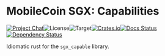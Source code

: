 # MobileCoin SGX: Capabilities

[![Project Chat][chat-image]][chat-link]<!--
-->![License][license-image]<!--
-->![Target][target-image]<!--
-->[![Crates.io][crate-image]][crate-link]<!--
-->[![Docs Status][docs-image]][docs-link]<!--
-->[![Dependency Status][deps-image]][deps-link]

Idiomatic rust for the `sgx_capable` library.

[chat-image]: https://img.shields.io/discord/844353360348971068?style=flat-square
[chat-link]: https://mobilecoin.chat
[license-image]: https://img.shields.io/crates/l/mc-sgx-capable?style=flat-square
[target-image]: https://img.shields.io/badge/target-x86__64-blue?style=flat-square
[crate-image]: https://img.shields.io/crates/v/mc-sgx-capable.svg?style=flat-square
[crate-link]: https://crates.io/crates/mc-sgx-capable
[docs-image]: https://img.shields.io/docsrs/mc-sgx-capable?style=flat-square
[docs-link]: https://docs.rs/crate/mc-sgx-capable
[deps-image]: https://deps.rs/crate/mc-sgx-capable/0.7.0/status.svg?style=flat-square
[deps-link]: https://deps.rs/crate/mc-sgx-capable/0.7.0
